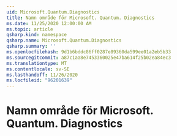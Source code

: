 ```yaml
---
uid: Microsoft.Quantum.Diagnostics
title: Namn område för Microsoft. Quantum. Diagnostics
ms.date: 11/25/2020 12:00:00 AM
ms.topic: article
qsharp.kind: namespace
qsharp.name: Microsoft.Quantum.Diagnostics
qsharp.summary: ''
ms.openlocfilehash: 9d1b6bddc86ff0287e89360da599ee01a2eb5b33
ms.sourcegitcommit: a87c1aa8e7453360025e47ba614f25b02ea84ec3
ms.translationtype: MT
ms.contentlocale: sv-SE
ms.lasthandoff: 11/26/2020
ms.locfileid: "96201639"
---
```

# <a name="microsoftquantumdiagnostics-namespace"></a>Namn område för Microsoft. Quantum. Diagnostics



